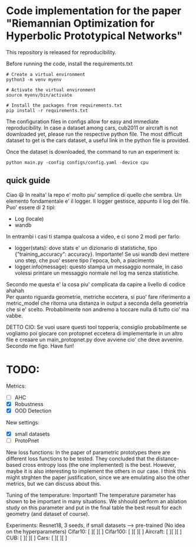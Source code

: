 # Code implementation for the paper "Riemannian Optimization for Hyperbolic Prototypical Networks" 

This repository is released for reproducibility.

Before running the code, install the requirements.txt 

```
# Create a virtual environment
python3 -m venv myenv

# Activate the virtual environment
source myenv/bin/activate

# Install the packages from requirements.txt
pip install -r requirements.txt
```

The configuration files in configs allow for easy and immediate reproducibility. In case a dataset among cars, cub2011 or aircraft is not downloaded yet, please run the respective python file. The most difficult dataset to get is the cars dataset, a useful link in the python file is provided.

Once the dataset is downloaded, the command to run an experiment is:
```
python main.py -config configs/config.yaml -device cpu
```

## quick guide
Ciao :smiley: In realta' la repo e' molto piu' semplice di quello che sembra. Un elemento fondamentale e' il logger. Il logger gestisce, appunto
il log dei file. Puo' essere di 2 tipi:   
- Log (locale)
- wandb

In entrambi i casi ti stampa qualcosa a video, e ci sono 2 modi per farlo:  
- logger(stats): dove stats e' un dizionario di statistiche, tipo {"training_accuracy": accuracy}. Importante! Se usi wandb devi mettere uno step, che puo' essere tipo l'epoca, boh, a piacimento
- logger.info(message): questo stampa un messaggio normale, in caso volessi printare un messaggio normale nel log ma senza statistiche.

Secondo me questa e' la cosa piu' complicata da capire a livello di codice ahahah  
Per quanto riguarda geometrie, metriche eccetera, si puo' fare riferimento a metric_model che ritorna una distanza in output a seconda della geometria che si e' scelto. Probabilmente non andremo a toccare nulla di tutto cio' ma vabbe.

DETTO CIO: Se vuoi usare questi tool topperia, consiglio probabilmente se vogliamo poi giocare con protopnet eccetera di implementarle in un altro file e creaare un main_protopnet.py dove avviene cio' che deve avvenire. Secondo me figo. Have fun!

# TODO:
Metrics:
- [ ] AHC
- [X] Robustness
- [X] OOD Detection

New settings:
- [X] small datasets
- [ ] ProtoPnet

New loss functions:
In the paper of parametric prototypes there are different loss functions to be tested. 
They concluded that the distance-based cross entropy loss (the one implemented) is the best.
However, maybe it is also interesting to implement the others in our case. 
I think this might strghten the paper justification, since we are emulating also the other metrics,
but we can discuss about this.

Tuning of the temperature:
Important! The temperature parameter has shown to be important in many situations. We shhould perform an ablation study on this parameter and put in the final table the best result for each geometry (and dataset of course).


Experiments:
Resnet18, 3 seeds, if small datasets --> pre-trained (No idea on the hyperparameters)
Cifar10: [ ][ ][ ]
Cifar100: [ ][ ][ ]
Aircraft: [ ][ ][ ]
CUB: [ ][ ][ ]
Cars: [ ][ ][ ]


